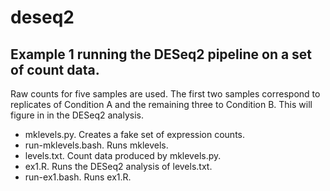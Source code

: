 # deseq2

## Example 1 running the DESeq2 pipeline on a set of count data.

Raw counts for five samples are used. The first two samples correspond to
replicates of Condition A and the remaining three to Condition B. This will
figure in in the DESeq2 analysis.

*   mklevels.py. Creates a fake set of expression counts.
*   run-mklevels.bash. Runs mklevels.
*   levels.txt. Count data produced by mklevels.py.
*   ex1.R. Runs the DESeq2 analysis of levels.txt.
*   run-ex1.bash. Runs ex1.R.
